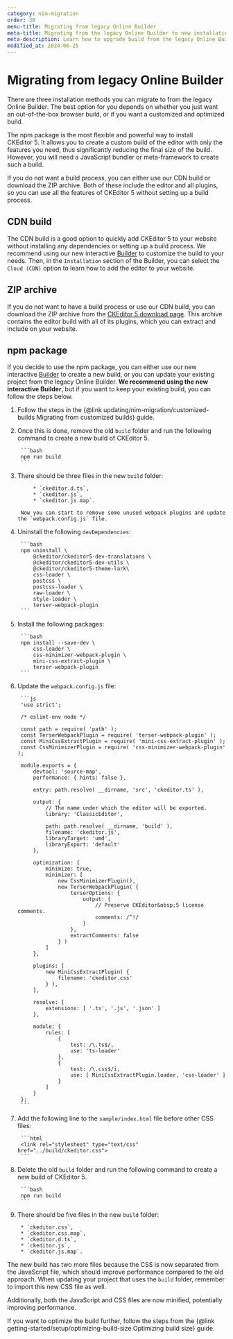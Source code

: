 ```yaml
---
category: nim-migration
order: 30
menu-title: Migrating from legacy Online Builder
meta-title: Migrating from the legacy Online Builder to new installation methods | CKEditor 5 documentation
meta-description: Learn how to upgrade build from the legacy Online Builder to new installation methods.
modified_at: 2024-06-25
---
```


# Migrating from legacy Online Builder

There are three installation methods you can migrate to from the legacy Online Builder. The best option for you depends on whether you just want an out-of-the-box browser build, or if you want a customized and optimized build.

The npm package is the most flexible and powerful way to install CKEditor&nbsp;5. It allows you to create a custom build of the editor with only the features you need, thus significantly reducing the final size of the build. However, you will need a JavaScript bundler or meta-framework to create such a build.

If you do not want a build process, you can either use our CDN build or download the ZIP archive. Both of these include the editor and all plugins, so you can use all the features of CKEditor&nbsp;5 without setting up a build process.

## CDN build

The CDN build is a good option to quickly add CKEditor&nbsp;5 to your website without installing any dependencies or setting up a build process. We recommend using our new interactive [Builder](https://ckeditor.com/ckeditor-5/builder?redirect=docs) to customize the build to your needs. Then, in the `Installation` section of the Builder, you can select the `Cloud (CDN)` option to learn how to add the editor to your website.

## ZIP archive

If you do not want to have a build process or use our CDN build, you can download the ZIP archive from the [CKEditor&nbsp;5 download page](https://ckeditor.com/ckeditor-5/download/#zip). This archive contains the editor build with all of its plugins, which you can extract and include on your website.

## npm package

If you decide to use the npm package, you can either use our new interactive [Builder](https://ckeditor.com/ckeditor-5/builder?redirect=docs) to create a new build, or you can update your existing project from the legacy Online Builder. **We recommend using the new interactive Builder**, but if you want to keep your existing build, you can follow the steps below.

1. Follow the steps in the {@link updating/nim-migration/customized-builds Migrating from customized builds} guide.
	
2. Once this is done, remove the old `build` folder and run the following command to create a new build of CKEditor&nbsp;5.

		```bash
		npm run build
		```

3. There should be three files in the new `build` folder:

			* `ckeditor.d.ts`,
			* `ckeditor.js`,
			* `ckeditor.js.map`.

		Now you can start to remove some unused webpack plugins and update the `webpack.config.js` file.

4. Uninstall the following `devDependencies`:

		```bash
		npm uninstall \
			@ckeditor/ckeditor5-dev-translations \
			@ckeditor/ckeditor5-dev-utils \
			@ckeditor/ckeditor5-theme-lark\
			css-loader \
			postcss \
			postcss-loader \
			raw-loader \
			style-loader \
			terser-webpack-plugin
		```

5. Install the following packages:

		```bash
		npm install --save-dev \
			css-loader \
			css-minimizer-webpack-plugin \
			mini-css-extract-plugin \
			terser-webpack-plugin
		```

6. Update the `webpack.config.js` file:

		```js
		'use strict';

		/* eslint-env node */

		const path = require( 'path' );
		const TerserWebpackPlugin = require( 'terser-webpack-plugin' );
		const MiniCssExtractPlugin = require( 'mini-css-extract-plugin' );
		const CssMinimizerPlugin = require( 'css-minimizer-webpack-plugin' );

		module.exports = {
			devtool: 'source-map',
			performance: { hints: false },

			entry: path.resolve( __dirname, 'src', 'ckeditor.ts' ),

			output: {
				// The name under which the editor will be exported.
				library: 'ClassicEditor',

				path: path.resolve( __dirname, 'build' ),
				filename: 'ckeditor.js',
				libraryTarget: 'umd',
				libraryExport: 'default'
			},

			optimization: {
				minimize: true,
				minimizer: [
					new CssMinimizerPlugin(),
					new TerserWebpackPlugin( {
						terserOptions: {
							output: {
								// Preserve CKEditor&nbsp;5 license comments.
								comments: /^!/
							}
						},
						extractComments: false
					} )
				]
			},

			plugins: [
				new MiniCssExtractPlugin( {
					filename: 'ckeditor.css'
				} ),
			],

			resolve: {
				extensions: [ '.ts', '.js', '.json' ]
			},

			module: {
				rules: [
					{
						test: /\.ts$/,
						use: 'ts-loader'
					},
					{
						test: /\.css$/i,
						use: [ MiniCssExtractPlugin.loader, 'css-loader' ]
					}
				]
			}
		};
		```

7. Add the following line to the `sample/index.html` file before other CSS files:
	
		```html
		<link rel="stylesheet" type="text/css" href="../build/ckeditor.css">
		```

8. Delete the old `build` folder and run the following command to create a new build of CKEditor&nbsp;5.

		```bash
		npm run build
		```

9. There should be five files in the new `build` folder:

		* `ckeditor.css`,
		* `ckeditor.css.map`,
		* `ckeditor.d.ts`,
		* `ckeditor.js`,
		* `ckeditor.js.map`.

The new build has two more files because the CSS is now separated from the JavaScript file, which should improve performance compared to the old approach. When updating your project that uses the `build` folder, remember to import this new CSS file as well.

Additionally, both the JavaScript and CSS files are now minified, potentially improving performance.

If you want to optimize the build further, follow the steps from the {@link getting-started/setup/optimizing-build-size Optimizing build size} guide.
